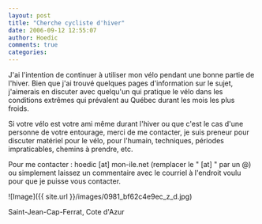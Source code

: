 ```yaml
---
layout: post
title: "Cherche cycliste d'hiver"
date: 2006-09-12 12:55:07
author: Hoedic
comments: true
categories: 
---
```



J'ai l'intention de continuer à utiliser mon vélo pendant une bonne partie de l'hiver. Bien que j'ai trouvé quelques pages d'information sur le sujet, j'aimerais en discuter avec quelqu'un qui pratique le vélo dans les conditions extrêmes qui prévalent au Québec durant les mois les plus froids.

Si votre vélo est votre ami même durant l'hiver ou que c'est le cas d'une personne de votre entourage, merci de me contacter, je suis preneur pour discuter matériel pour le vélo, pour l'humain, techniques, périodes impraticables, chemins à prendre, etc.

Pour me contacter : hoedic [at] mon-ile.net (remplacer le " [at] " par un @) ou simplement laissez un commentaire avec le courriel à l'endroit voulu pour que je puisse vous contacter.

![Image]({{ site.url }}/images/0981_bf62c4e9ec_z_d.jpg)
<div class="photoattrib">Saint-Jean-Cap-Ferrat, Cote d'Azur</div>

